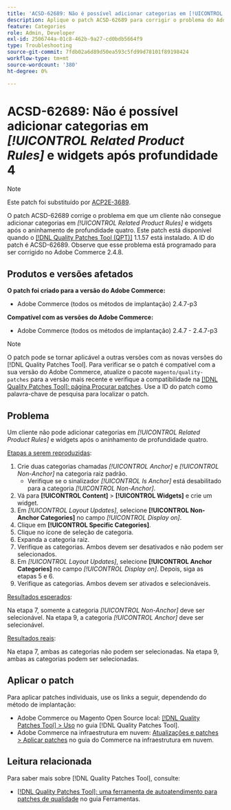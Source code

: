 ```yaml
---
title: 'ACSD-62689: Não é possível adicionar categorias em [!UICONTROL Related Product Rules] e widgets após profundidade 4'
description: Aplique o patch ACSD-62689 para corrigir o problema do Adobe Commerce em que um cliente não pode adicionar categorias em [!UICONTROL Related Product Rules] e widgets após o aninhamento na profundidade quatro.
feature: Categories
role: Admin, Developer
exl-id: 2506744a-01c8-462b-9a27-cd0bdb5664f9
type: Troubleshooting
source-git-commit: 7fdb02a6d89d50ea593c5fd99d78101f89198424
workflow-type: tm+mt
source-wordcount: '380'
ht-degree: 0%

---
```


# ACSD-62689: Não é possível adicionar categorias em *[!UICONTROL Related Product Rules]* e widgets após profundidade 4

>[!NOTE]
>
>Este patch foi substituído por [ACP2E-3689](/help/tools/quality-patches-tool/patches-available-in-qpt/v1-1-61/acp2e-3689-issues-with-category-tree-display-reflect-anchor-non-anchor-relationships.md).

O patch ACSD-62689 corrige o problema em que um cliente não consegue adicionar categorias em *[!UICONTROL Related Product Rules]* e widgets após o aninhamento de profundidade quatro. Este patch está disponível quando o [[!DNL Quality Patches Tool (QPT)]](/help/tools/quality-patches-tool/quality-patches-tool-to-self-serve-quality-patches.md) 1.1.57 está instalado. A ID do patch é ACSD-62689. Observe que esse problema está programado para ser corrigido no Adobe Commerce 2.4.8.

## Produtos e versões afetados

**O patch foi criado para a versão do Adobe Commerce:**

* Adobe Commerce (todos os métodos de implantação) 2.4.7-p3

**Compatível com as versões do Adobe Commerce:**

* Adobe Commerce (todos os métodos de implantação) 2.4.7 - 2.4.7-p3

>[!NOTE]
>
>O patch pode se tornar aplicável a outras versões com as novas versões do [!DNL Quality Patches Tool]. Para verificar se o patch é compatível com a sua versão do Adobe Commerce, atualize o pacote `magento/quality-patches` para a versão mais recente e verifique a compatibilidade na [[!DNL Quality Patches Tool]: página Procurar patches](https://experienceleague.adobe.com/tools/commerce-quality-patches/index.html?lang=pt-BR). Use a ID do patch como palavra-chave de pesquisa para localizar o patch.

## Problema

Um cliente não pode adicionar categorias em *[!UICONTROL Related Product Rules]* e widgets após o aninhamento de profundidade quatro.

<u>Etapas a serem reproduzidas</u>:

1. Crie duas categorias chamadas *[!UICONTROL Anchor]* e *[!UICONTROL Non-Anchor]* na categoria raiz padrão.
   * Verifique se o sinalizador *[!UICONTROL Is Anchor]* está desabilitado para a categoria *[!UICONTROL Non-Anchor]*.
1. Vá para **[!UICONTROL Content]** > **[!UICONTROL Widgets]** e crie um widget.
1. Em *[!UICONTROL Layout Updates]*, selecione **[!UICONTROL Non-Anchor Categories]** no campo *[!UICONTROL Display on]*.
1. Clique em **[!UICONTROL Specific Categories]**.
1. Clique no ícone de seleção de categoria.
1. Expanda a categoria raiz.
1. Verifique as categorias. Ambos devem ser desativados e não podem ser selecionados.
1. Em *[!UICONTROL Layout Updates]*, selecione **[!UICONTROL Anchor Categories]** no campo *[!UICONTROL Display on]*. Depois, siga as etapas 5 e 6.
1. Verifique as categorias. Ambos devem ser ativados e selecionáveis.

<u>Resultados esperados</u>:

Na etapa 7, somente a categoria *[!UICONTROL Non-Anchor]* deve ser selecionável. Na etapa 9, a categoria *[!UICONTROL Anchor]* deve ser selecionável.

<u>Resultados reais</u>:

Na etapa 7, ambas as categorias não podem ser selecionadas. Na etapa 9, ambas as categorias podem ser selecionadas.

## Aplicar o patch

Para aplicar patches individuais, use os links a seguir, dependendo do método de implantação:

* Adobe Commerce ou Magento Open Source local: [[!DNL Quality Patches Tool] > Uso](/help/tools/quality-patches-tool/usage.md) no guia [!DNL Quality Patches Tool].
* Adobe Commerce na infraestrutura em nuvem: [Atualizações e patches > Aplicar patches](https://experienceleague.adobe.com/docs/commerce-cloud-service/user-guide/develop/upgrade/apply-patches.html?lang=pt-BR) no guia do Commerce na infraestrutura em nuvem.


## Leitura relacionada

Para saber mais sobre [!DNL Quality Patches Tool], consulte:

* [[!DNL Quality Patches Tool]: uma ferramenta de autoatendimento para patches de qualidade](/help/tools/quality-patches-tool/quality-patches-tool-to-self-serve-quality-patches.md) no guia Ferramentas.

